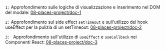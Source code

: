 `1:` Approfondimento sulle logiche di visualizzazione e inserimento nel DOM del modale: [08-places-project/doc-1](../00-Demos/08-places-project/doc/01-struttura-modale.md)

`2:` Approfondimento sul side effect `setTimeout` e sull'utilizzo del hook useEffect per la pulizia di un setTimeout: [08-places-project/doc-2](../00-Demos/08-places-project/doc/02-useEffect-setTimeout-cleanTimeout.md)

`3: ` Approfondimento sull'utilizzo di `useEffect` e `useCallback` nei Componenti React: [08-places-project/doc-3](../00-Demos/08-places-project/doc/03-useEffect-useCallback.md)
